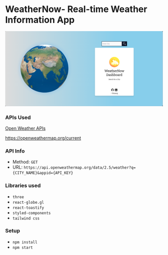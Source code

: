 # WeatherNow- Real-time Weather Information App

![WeatherNow Logo](./public/Screenshot_1.png)



### APIs Used
[Open Weather APIs](https://openweathermap.org/)

https://openweathermap.org/current

### API Info
* Method: `GET`
* URL: `https://api.openweathermap.org/data/2.5/weather?q={CITY_NAME}&appid={API_KEY}`

### Libraries used
* `three`
* `react-globe.gl`
* `react-toastify`
* `styled-components`
* `tailwind css`

### Setup
* `npm install`
* `npm start`


